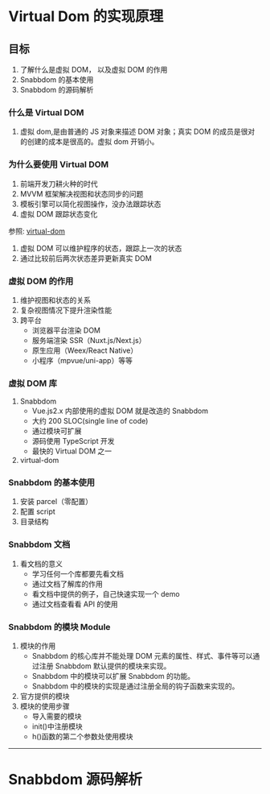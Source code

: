 # Virtual Dom 的实现原理

## 目标

1. 了解什么是虚拟 DOM， 以及虚拟 DOM 的作用
2. Snabbdom 的基本使用
3. Snabbdom 的源码解析

### 什么是 Virtual DOM

1. 虚拟 dom,是由普通的 JS 对象来描述 DOM 对象；真实 DOM 的成员是很对的创建的成本是很高的。虚拟 dom 开销小。

### 为什么要使用 Virtual DOM

1. 前端开发刀耕火种的时代
2. MVVM 框架解决视图和状态同步的问题
3. 模板引擎可以简化视图操作，没办法跟踪状态
4. 虚拟 DOM 跟踪状态变化

参照: [virtual-dom](https://github.com/Matt-Esch/virtual-dom)

1. 虚拟 DOM 可以维护程序的状态，跟踪上一次的状态
2. 通过比较前后两次状态差异更新真实 DOM

### 虚拟 DOM 的作用

1. 维护视图和状态的关系
2. 复杂视图情况下提升渲染性能
3. 跨平台
   - 浏览器平台渲染 DOM
   - 服务端渲染 SSR（Nuxt.js/Next.js）
   - 原生应用（Weex/React Native）
   - 小程序（mpvue/uni-app）等等

### 虚拟 DOM 库

1. Snabbdom
   - Vue.js2.x 内部使用的虚拟 DOM 就是改造的 Snabbdom
   - 大约 200 SLOC(single line of code)
   - 通过模块可扩展
   - 源码使用 TypeScript 开发
   - 最快的 Virtual DOM 之一
2. virtual-dom

### Snabbdom 的基本使用

1. 安装 parcel（零配置）
2. 配置 script
3. 目录结构

### Snabbdom 文档

1. 看文档的意义
   - 学习任何一个库都要先看文档
   - 通过文档了解库的作用
   - 看文档中提供的例子，自己快速实现一个 demo
   - 通过文档查看看 API 的使用

### Snabbdom 的模块 Module

1. 模块的作用
   - Snabbdom 的核心库并不能处理 DOM 元素的属性、样式、事件等可以通过注册 Snabbdom 默认提供的模块来实现。
   - Snabbdom 中的模块可以扩展 Snabbdom 的功能。
   - Snabbdom 中的模块的实现是通过注册全局的钩子函数来实现的。
2. 官方提供的模块
3. 模块的使用步骤
   - 导入需要的模块
   - init()中注册模块
   - h()函数的第二个参数处使用模块

---

# Snabbdom 源码解析
